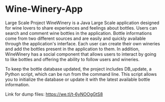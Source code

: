 # Wine-Winery-App
Large Scale Project
WineWinery is a Java Large Scale application designed for wine lovers to share experiences and feelings about bottles.
Users can search and comment wine bottles in the application. Bottle informations come from two different sources and are easily and quickly available through the application's interface.
Each user can create their own wineries and add the bottles present in the application to them. 
In addition, WineWinery has a social component that allows users to interact by going to like bottles and offering the ability to follow users and wineries.

To keep the bottle database updated, the project includes DB_update, a Python script, which can be run from the command line. This script allows you to initialize the database or update it with the latest available bottle information.

Link for dump files: https://we.tl/t-6yNOOgGtS8
